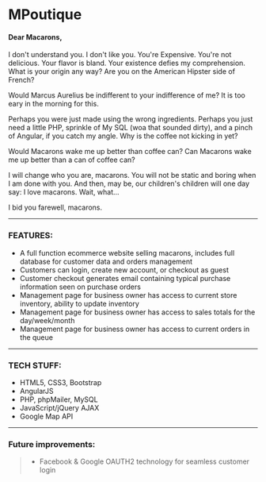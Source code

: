# MPoutique
#### Dear Macarons,

I don't understand you.  I don't like you.  You're Expensive.
You're not delicious.  Your flavor is bland.  Your existence defies my comprehension.
What is your origin any way?  Are you on the American Hipster side of French?

Would Marcus Aurelius be indifferent to your indifference of me?  It is too eary in the morning for this.

Perhaps you were just made using the wrong ingredients. Perhaps you just need a little PHP, sprinkle of My SQL (woa that sounded dirty), and a pinch of Angular, if you catch my angle.  Why is the coffee not kicking in yet?

Would Macarons wake me up better than coffee can?  Can Macarons wake me up better than a can of coffee can?

I will change who you are, macarons.  You will not be static and boring when I am done with you.  And then, may be, our children's children will one day say: I love macarons.  Wait, what...

I bid you farewell, macarons.

--------------------------------------------------------------

### FEATURES:
- A full function ecommerce website selling macarons, includes full database for customer data and orders  management
- Customers can login, create new account, or checkout as guest
- Customer checkout generates email containing typical purchase information seen on purchase orders
- Management page for business owner has access to current store inventory, ability to update inventory
- Management page for business owner has access to sales totals for the day/week/month
- Management page for business owner has access to current orders in the queue

------------------------------------------------------------

### TECH STUFF:
- HTML5, CSS3,  Bootstrap
- AngularJS
- PHP, phpMailer, MySQL
- JavaScript/jQuery  AJAX
- Google Map API

---------------------------------------------------

### Future improvements:
> - Facebook & Google OAUTH2 technology for seamless customer login


